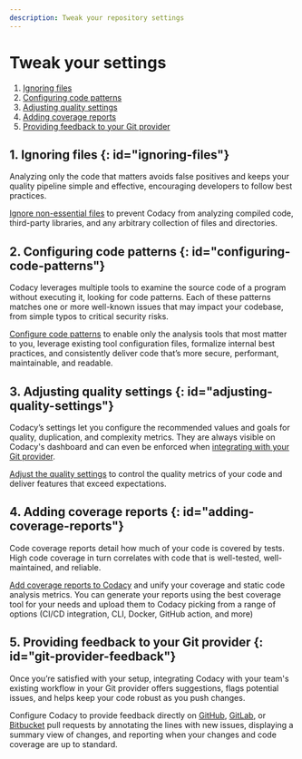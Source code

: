 ```yaml
---
description: Tweak your repository settings
---
```


# Tweak your settings

1.  [Ignoring files](#ignoring-files)
1.  [Configuring code patterns](#configuring-code-patterns)
1.  [Adjusting quality settings](#adjusting-quality-settings)
1.  [Adding coverage reports](#adding-coverage-reports)
1.  [Providing feedback to your Git provider](#git-provider-feedback)

## 1. Ignoring files {: id="ignoring-files"}

Analyzing only the code that matters avoids false positives and keeps your quality pipeline simple and effective, encouraging developers to follow best practices.

[Ignore non-essential files](../repositories-configure/ignoring-files.md) to prevent Codacy from analyzing compiled code, third-party libraries, and any arbitrary collection of files and directories.

## 2. Configuring code patterns {: id="configuring-code-patterns"}

Codacy leverages multiple tools to examine the source code of a program without executing it, looking for code patterns. Each of these patterns matches one or more well-known issues that may impact your codebase, from simple typos to critical security risks.

[Configure code patterns](../repositories-configure/configuring-code-patterns.md) to enable only the analysis tools that most matter to you, leverage existing tool configuration files, formalize internal best practices, and consistently deliver code that’s more secure, performant, maintainable, and readable.

## 3. Adjusting quality settings {: id="adjusting-quality-settings"}

Codacy’s settings let you configure the recommended values and goals for quality, duplication, and complexity metrics. They are always visible on Codacy's dashboard and can even be enforced when [integrating with your Git provider](../faq/general/how-do-i-block-merging-prs-using-codacy-as-a-quality-gate.md).

[Adjust the quality settings](../repositories-configure/adjusting-quality-settings.md) to control the quality metrics of your code and deliver features that exceed expectations.

## 4. Adding coverage reports {: id="adding-coverage-reports"}

Code coverage reports detail how much of your code is covered by tests. High code coverage in turn correlates with code that is well-tested, well-maintained, and reliable.

[Add coverage reports to Codacy](../coverage-reporter/index.md) and unify your coverage and static code analysis metrics. You can generate your reports using the best coverage tool for your needs and upload them to Codacy picking from a range of options (CI/CD integration, CLI, Docker, GitHub action, and more)

## 5. Providing feedback to your Git provider {: id="git-provider-feedback"}

Once you’re satisfied with your setup, integrating Codacy with your team's existing workflow in your Git provider offers suggestions, flags potential issues, and helps keep your code robust as you push changes.

Configure Codacy to provide feedback directly on [GitHub](../repositories-configure/integrations/github-integration.md#configuring), [GitLab](../repositories-configure/integrations/gitlab-integration.md#configuring), or [Bitbucket](../repositories-configure/integrations/bitbucket-integration.md#configuring) pull requests by annotating the lines with new issues, displaying a summary view of changes, and reporting when your changes and code coverage are up to standard.
